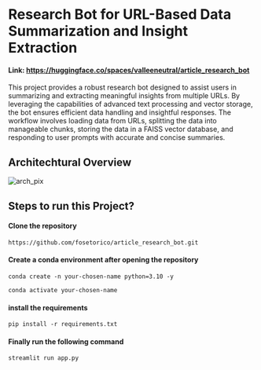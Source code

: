 # Research Bot for URL-Based Data Summarization and Insight Extraction
#### Link: https://huggingface.co/spaces/valleeneutral/article_research_bot

This project provides a robust research bot designed to assist users in summarizing and extracting meaningful insights from multiple URLs. By leveraging the capabilities of advanced text processing and vector storage, the bot ensures efficient data handling and insightful responses. The workflow involves loading data from URLs, splitting the data into manageable chunks, storing the data in a FAISS vector database, and responding to user prompts with accurate and concise summaries.

## Architechtural Overview
![arch_pix](https://github.com/fosetorico/tomato_disease_detection/assets/14139087/d06136c5-ae64-4c2f-9fe2-3eda2b80a352)

## Steps to run this Project?

#### Clone the repository
```
https://github.com/fosetorico/article_research_bot.git
```

#### Create a conda environment after opening the repository
```
conda create -n your-chosen-name python=3.10 -y
```

```
conda activate your-chosen-name
```

#### install the requirements
```
pip install -r requirements.txt
```

#### Finally run the following command
```
streamlit run app.py
```
